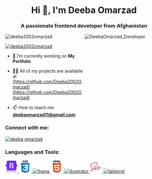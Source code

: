 <h1 align="center">Hi 👋, I'm Deeba Omarzad</h1>
<h3 align="center">A passionate frontend developer from Afghanistan</h3>
<img src="https://cdn.dribbble.com/users/2704414/screenshots/7466903/media/b08ab576316bd4582fef189f471cd9e5.gif" width="250px" height="250px" alt="DeebaOmarzad_Developer" align="right">

<p align="left"> <img src="https://komarev.com/ghpvc/?username=deeba2002omarzad&label=Profile%20views&color=0e75b6&style=flat" alt="deeba2002omarzad" /> </p>

<p align="left"> <a href="https://github.com/ryo-ma/github-profile-trophy"><img src="https://github-profile-trophy.vercel.app/?username=deeba2002omarzad" alt="deeba2002omarzad" /></a> </p>

- 🔭 I’m currently working on **My Portfolio**

- 👨‍💻 All of my projects are available at [https://github.com/Deeba2002Omarzad](https://github.com/Deeba2002Omarzad)

- 📫 How to reach me **deebaomarzad11@gmail.com**

<h3 align="left">Connect with me:</h3>
<p align="left">
<a href="https://linkedin.com/in/deeba omarzad" target="blank"><img align="center" src="https://raw.githubusercontent.com/rahuldkjain/github-profile-readme-generator/master/src/images/icons/Social/linked-in-alt.svg" alt="deeba omarzad" height="30" width="40" /></a>
</p>

<h3 align="left">Languages and Tools:</h3>
<p align="left"> <a href="https://getbootstrap.com" target="_blank" rel="noreferrer"> <img src="https://raw.githubusercontent.com/devicons/devicon/master/icons/bootstrap/bootstrap-plain-wordmark.svg" alt="bootstrap" width="40" height="40"/> </a> <a href="https://www.w3schools.com/css/" target="_blank" rel="noreferrer"> <img src="https://raw.githubusercontent.com/devicons/devicon/master/icons/css3/css3-original-wordmark.svg" alt="css3" width="40" height="40"/> </a> <a href="https://www.figma.com/" target="_blank" rel="noreferrer"> <img src="https://www.vectorlogo.zone/logos/figma/figma-icon.svg" alt="figma" width="40" height="40"/> </a> <a href="https://www.w3.org/html/" target="_blank" rel="noreferrer"> <img src="https://raw.githubusercontent.com/devicons/devicon/master/icons/html5/html5-original-wordmark.svg" alt="html5" width="40" height="40"/> </a> <a href="https://www.adobe.com/in/products/illustrator.html" target="_blank" rel="noreferrer"> <img src="https://www.vectorlogo.zone/logos/adobe_illustrator/adobe_illustrator-icon.svg" alt="illustrator" width="40" height="40"/> </a> <a href="https://sass-lang.com" target="_blank" rel="noreferrer"> <img src="https://raw.githubusercontent.com/devicons/devicon/master/icons/sass/sass-original.svg" alt="sass" width="40" height="40"/> </a> <a href="https://tailwindcss.com/" target="_blank" rel="noreferrer"> <img src="https://www.vectorlogo.zone/logos/tailwindcss/tailwindcss-icon.svg" alt="tailwind" width="40" height="40"/> </a> </p>


